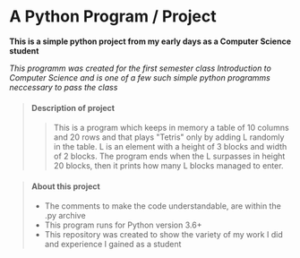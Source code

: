 # A Python Program / Project

**This is a simple python project from my early days as a Computer Science student**

_This programm was created for the first semester class Introduction to Computer Science 
and is one of a few such simple python programms neccessary to pass the class_


> #### Description of project
>
>>This is a program which keeps in memory a table of 10 columns and 20 rows and that plays "Tetris" only by adding L randomly in the table. L is an element with a height of 3 blocks and width of 2 blocks. The program ends when the L surpasses in height 20 blocks, then it prints how many L blocks managed to enter.

> #### About this project
>
> - The comments to make the code understandable, are within the .py archive
> - This program runs for Python version 3.6+
> - This repository was created to show the variety of my work I did and experience I gained as a student
>
